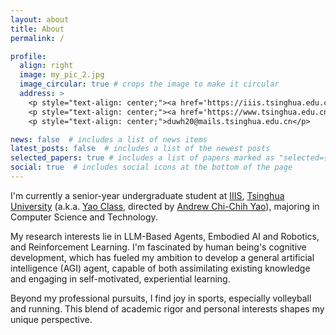 ```yaml
---
layout: about
title: About
permalink: /

profile:
  align: right
  image: my_pic_2.jpg
  image_circular: true # crops the image to make it circular
  address: >
    <p style="text-align: center;"><a href='https://iiis.tsinghua.edu.cn/en/yaoclass/'>Yao Class</a> 03, <a href='https://iiis.tsinghua.edu.cn/en/'>IIIS</a></p>
    <p style="text-align: center;"><a href='https://www.tsinghua.edu.cn/en/'>Tsinghua University</a></p>
    <p style="text-align: center;">duwh20@mails.tsinghua.edu.cn</p>

news: false  # includes a list of news items
latest_posts: false  # includes a list of the newest posts
selected_papers: true # includes a list of papers marked as "selected={true}"
social: true  # includes social icons at the bottom of the page
---
```


I'm currently a senior-year undergraduate student at [IIIS](https://iiis.tsinghua.edu.cn/en/), [Tsinghua University](https://www.tsinghua.edu.cn/en/) (a.k.a. [Yao Class](https://iiis.tsinghua.edu.cn/en/yaoclass/), directed by [Andrew Chi-Chih Yao](https://iiis.tsinghua.edu.cn/yao/)), majoring in Computer Science and Technology.

My research interests lie in LLM-Based Agents, Embodied AI and Robotics, and Reinforcement Learning. I'm fascinated by human being's cognitive development, which has fueled my ambition to develop a general artificial intelligence (AGI) agent, capable of both assimilating existing knowledge and engaging in self-motivated, experiential learning. 

Beyond my professional pursuits, I find joy in sports, especially volleyball and running. This blend of academic rigor and personal interests shapes my unique perspective.